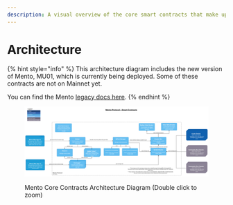 ```yaml
---
description: A visual overview of the core smart contracts that make up the Mento Protocol
---
```


# Architecture

{% hint style="info" %}
This architecture diagram includes the new version of Mento, MU01, which is currently being deployed. Some of these contracts are not on Mainnet yet.&#x20;

You can find the Mento [legacy docs here](https://docs.mento.org/legacy).&#x20;
{% endhint %}

<figure><img src="../../.gitbook/assets/Mento Smart Contracts 060223 (1).png" alt=""><figcaption><p>Mento Core Contracts Architecture Diagram (Double click to zoom)</p></figcaption></figure>
